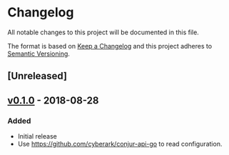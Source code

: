 # Changelog
All notable changes to this project will be documented in this file.

The format is based on [Keep a Changelog](http://keepachangelog.com/en/1.0.0/)
and this project adheres to [Semantic Versioning](http://semver.org/spec/v2.0.0.html).

## [Unreleased]

## [v0.1.0](https://github.com/cyberark/terraform-provider-conjur/releases/tag/v0.1.0) - 2018-08-28
### Added
- Initial release
- Use https://github.com/cyberark/conjur-api-go to read configuration.
